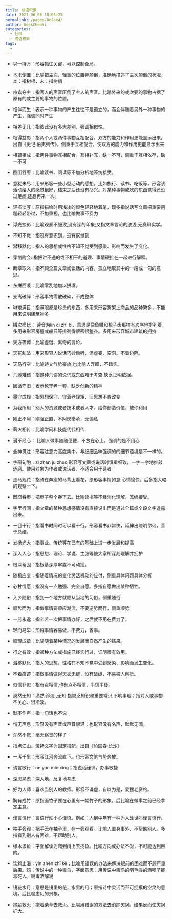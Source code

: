 ```yaml
---
title: 成语积累
date: 2021-06-08 18:05:25
permalink: /pages/8e2ae4/
author: GeekChenYi
categories:
  - 社科
  - 成语积累
tags:
  - 
---
```

* 以一持万：形容抓住关键，可以控制全局。

* 本末倒置：比喻把主次、轻重的位置弄颠倒，准确地描述了主次颠倒的状况，本：指树根，末：指树梢

* 喧宾夺主：指客人的声音压倒了主人的声音。比喻外来的或次要的事物占据了原有的或主要的事物的位置。

* 相伴而生：表示一种事物的产生往往不是孤立的，而会伴随着另外一种事物的产生，强调同时产生

* 相差无几：指彼此没有多大差别，强调相似性。

* 相得益彰：指两个人或两件事物互相配合，双方的能力和作用更能显示出来。出自《史记·伯夷列传》。侧重于互相配合，使双方的能力和作用更能显示出来

* 相辅相成：指两件事物互相配合，互相补充，缺一不可，侧重于互相依存，缺一不可

* 囫囵吞枣：比喻读书、阅读等不加分析地笼统接受。

* 意犹未尽：用来形容一些小型活动的感想，比如旅行、读书、吃饭等，形容该活动给人的感觉很好，结束之后还没有尽兴。对某种事物或吃的东西觉得还没过足瘾,还想再来一次。

* 轻描淡写：原指描绘时用浅淡的颜色轻轻地着笔，现多指说话写文章把重要问题轻轻带过，不加重视，也比喻做事不费力

* 浮光掠影：比喻观察不细致,没有深的印象;又指文章言论的肤浅,无真知实学。

* 不知不觉：指没有意识到，没有察觉到

* 潜移默化：指人的思想或性格不知不觉受到感染、影响而发生了变化。

* 穿凿附会: 指把讲不通的或不相干的道理、事情硬扯在一起进行解释。

* 断章取义：指不顾全篇文章或谈话的内容，孤立地取其中的一段或一句的意思。

* 东拼西凑：比喻零乱地加以拼凑。

* 支离破碎：形容事物零散破碎，不成整体

* 琳琅满目：指满眼都是珍贵的东西，多用来形容货架上商品的品种繁多，不能用来说明建筑物多

* 鳞次栉比： 读音为lín cì zhì bǐ，意思是像鱼鳞和梳子齿那样有次序地排列着，多用来形容房屋或船只等排列得很密很整齐。多用来形容城市建筑的拥挤


* 天方夜谭：比喻虚诞、离奇的言论。

* 天花乱坠：用来形容人说话巧妙动听，但虚妄、空洞、不着边际。

* 天马行空：比喻诗文气势豪放;也比喻人浮躁，不踏实。

* 荒渺难稽：指这种荒谬的说词或东西难于考查,缺乏证明依据。

* 因循守旧：表示死守老一套，缺乏创新的精神

* 墨守成规：指思想保守，守着老规矩、旧思想不肯改变

* 为我所用：别人的资源或者技术或者人才，给你创造价值，被你利用

* 刚正不阿：刚强正直，不阿谀奉承，无偏私

* 薪火相传：比喻学问和技能代代相传

* 漫不经心： 比喻人做事随随便便，不放在心上，强调的是不用心

* 全神贯注：形容注意力高度集中，与细细品味强调的的细节语境是不一样的。

* 字斟句酌：zi zhen ju zhuo,形容写文章或说话时慎重细致，一字一字地推敲琢磨。使用对象为作者或说话者，不适合用于读者

* 走马观花：指骑在奔跑的马背上看花，原形容事情如意,心情愉快。后多指大略的观察一下。

* 囫囵吞枣：把枣子整个吞下去。比喻读书等不经消化理解，笼统接受。

* 字里行间：指文章的某种思想感情没有直接说出而是通过全篇或全段文字透露出来。

* 一目十行：指看书时同时可以看十行。形容看书非常快，延伸出聪明伶俐，善于总结。

* 发扬光大：指事业、传统等在已有的基础上进一步发展和提高

* 深入人心：指思想、理论、学说、主张等被大家所深刻理解并拥护

* 根深蒂固：指根基深厚牢靠不可动摇。

* 随机应变：指随着情况的变化灵活机动的应付，侧重具体问题具体分析

* 心甘情愿：指没有一点勉强、完全自愿。多指自愿做出某种牺牲。

* 入乡随俗：指到一个地方就顺从当地的习俗，侧重随俗

* 顺势而为：指做事情要顺应潮流，不要逆势而行，侧重顺势

* 一劳永逸：指辛苦一次把事情办好，之后就不用在费力了。

* 轻而易举：形容事情容易做，不费力，省事。

* 顺理成章：比喻随着某种情况的发展而自然产生的结果。

* 行之有效：指某种方法或措施已经实行过，证明很有效用。

* 潜移默化：指人的思想、性格在不知不觉中受到感染、影响而发生变化。

* 不着痕迹：指做事情做得天衣无缝，没有破绽，不易被人察觉。

* 似信非似：指有点相信,也有点不相信，半信半疑。

* 漠然无知：漠然:泠淡 ,无知:指缺乏知识和重要常识,不明事理；指对人或事物不关心、很冷淡。

* 默不作声：指一句话也不说

* 悄无声息：形容没有声音或声音很轻；也形容没有名声，默默无闻。

* 浑然不觉：毫无察觉的样子

* 指点江山、激扬文字为固定搭配，出自《沁园春·长沙》

* 一泻千里：形容江河奔流直下。也形容文笔气势奔放。

* 讷言敏行：ne yan min xing；指说话谨慎，办事敏捷

* 深思熟虑：深入地、反复地考虑

* 好为人师：喜欢当别人的教师。形容不谦虚，自以为是，爱摆老资格。

* 胸有成竹：原指画竹子要在心里有一幅竹子的形象。后比喻在做事之前已经拿定主意。

* 谨言慎行：言语行动小心谨慎。例如：人到中年有一种为人处世叫谨言慎行。

* 袖手旁观：把手笼在袖子里，在一旁观看。比喻人置身事外、不帮助别人。多指看到别人有困难，不帮助别人。

* 缘木求鱼：字面解读为爬到树上去找鱼。比喻方向或办法不对，不可能达到目的。

* 饮鸩止渴：yǐn zhèn zhǐ kě；比喻用错误的办法来解决眼前的困难而不顾严重后果。鸩：传说中的一种毒鸟，字面意思：用传说中毒鸟的羽毛浸的酒喝了能毒死人。喝毒酒解渴

* 镜花水月：意思是镜里的花，水里的月；原指诗中灵活而不可捉摸的空灵的意境，后比喻虚幻的景象。

* 抱薪救火：抱着柴草去救火。比喻用错误的方法去消除灾祸，结果反而使灾祸扩大。
